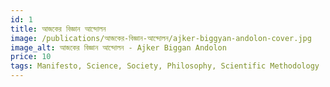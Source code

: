 ```yaml
---
id: 1
title: আজকের বিজ্ঞান আন্দোলন
image: /publications/আজকের-বিজ্ঞান-আন্দোলন/ajker-biggyan-andolon-cover.jpg
image_alt: আজকের বিজ্ঞান আন্দোলন - Ajker Biggan Andolon
price: 10
tags: Manifesto, Science, Society, Philosophy, Scientific Methodology
---
```


